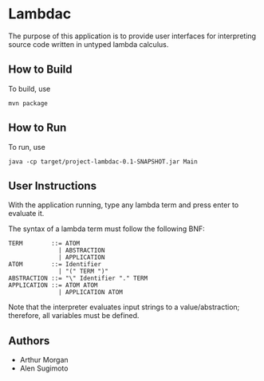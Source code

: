 # Lambdac

The purpose of this application is to provide user interfaces for interpreting source code written in untyped lambda calculus.

## How to Build

To build, use

```
mvn package
```

## How to Run

To run, use

```
java -cp target/project-lambdac-0.1-SNAPSHOT.jar Main
```

## User Instructions

With the application running, type any lambda term and press enter to evaluate it.

The syntax of a lambda term must follow the following BNF:

```
TERM        ::= ATOM
              | ABSTRACTION
              | APPLICATION
ATOM        ::= Identifier
              | "(" TERM ")"
ABSTRACTION ::= "\" Identifier "." TERM
APPLICATION ::= ATOM ATOM
              | APPLICATION ATOM
```

Note that the interpreter evaluates input strings to a value/abstraction; therefore, all variables must be defined.

## Authors

* Arthur Morgan
* Alen Sugimoto

